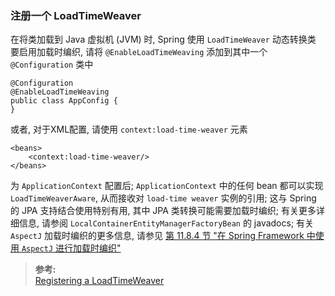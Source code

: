 ### 注册一个 LoadTimeWeaver
在将类加载到 Java 虚拟机 (JVM) 时, Spring 使用 `LoadTimeWeaver` 动态转换类  
要启用加载时编织, 请将 `@EnableLoadTimeWeaving` 添加到其中一个 `@Configuration` 类中
```
@Configuration
@EnableLoadTimeWeaving
public class AppConfig {
}
```
或者, 对于XML配置, 请使用 `context:load-time-weaver` 元素
```
<beans>
    <context:load-time-weaver/>
</beans>
```
为 `ApplicationContext` 配置后; `ApplicationContext` 中的任何 bean 都可以实现 `LoadTimeWeaverAware`, 从而接收对 `load-time weaver` 实例的引用; 这与 Spring 的 JPA 支持结合使用特别有用, 其中 JPA 类转换可能需要加载时编织; 有关更多详细信息, 请参阅
`LocalContainerEntityManagerFactoryBean` 的 javadocs; 有关 `AspectJ` 加载时编织的更多信息, 请参见 [第 11.8.4 节 "在 Spring Framework 中使用 `AspectJ` 进行加载时编织"](https://docs.spring.io/spring/docs/4.3.24.RELEASE/spring-framework-reference/html/aop.html#aop-aj-ltw)

>**参考:**  
[Registering a LoadTimeWeaver](https://docs.spring.io/spring/docs/4.3.24.RELEASE/spring-framework-reference/html/beans.html#context-load-time-weaver)
